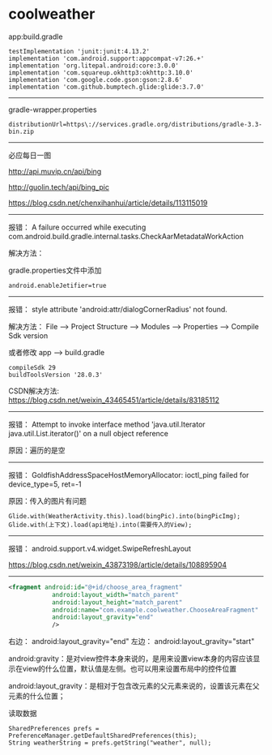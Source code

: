 # coolweather

app:build.gradle
```
testImplementation 'junit:junit:4.13.2'
implementation 'com.android.support:appcompat-v7:26.+'
implementation 'org.litepal.android:core:3.0.0'
implementation 'com.squareup.okhttp3:okhttp:3.10.0'
implementation 'com.google.code.gson:gson:2.8.6'
implementation 'com.github.bumptech.glide:glide:3.7.0'
```
***
gradle-wrapper.properties
``` 
distributionUrl=https\://services.gradle.org/distributions/gradle-3.3-bin.zip
```
***
必应每日一图

http://api.muvip.cn/api/bing

http://guolin.tech/api/bing_pic

https://blog.csdn.net/chenxihanhui/article/details/113115019
***
报错：
A failure occurred while executing com.android.build.gradle.internal.tasks.CheckAarMetadataWorkAction

解决方法：

gradle.properties文件中添加
```
android.enableJetifier=true
```
***
报错：
style attribute 'android:attr/dialogCornerRadius' not found.

解决方法：
File --> Project Structure --> Modules --> Properties --> Compile Sdk version

或者修改 app --> build.gradle
```
compileSdk 29
buildToolsVersion '28.0.3'
```

CSDN解决方法:
https://blog.csdn.net/weixin_43465451/article/details/83185112
***
报错：
Attempt to invoke interface method 'java.util.Iterator java.util.List.iterator()' on a null object reference

原因：遍历的是空
***
报错：
GoldfishAddressSpaceHostMemoryAllocator: ioctl_ping failed for device_type=5, ret=-1

原因：传入的图片有问题
```
Glide.with(WeatherActivity.this).load(bingPic).into(bingPicImg);
Glide.with(上下文).load(api地址).into(需要传入的View);
```
***
报错：
android.support.v4.widget.SwipeRefreshLayout

https://blog.csdn.net/weixin_43873198/article/details/108895904
***

```xml
<fragment android:id="@+id/choose_area_fragment"
            android:layout_width="match_parent"
            android:layout_height="match_parent"
            android:name="com.example.coolweather.ChooseAreaFragment"
            android:layout_gravity="end"
            />
```
右边：
android:layout_gravity="end"
左边：
android:layout_gravity="start"

android:gravity：是对view控件本身来说的，是用来设置view本身的内容应该显示在view的什么位置，默认值是左侧。也可以用来设置布局中的控件位置

android:layout_gravity：是相对于包含改元素的父元素来说的，设置该元素在父元素的什么位置；


读取数据
```
SharedPreferences prefs = PreferenceManager.getDefaultSharedPreferences(this);
String weatherString = prefs.getString("weather", null);
```

